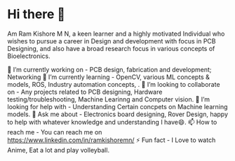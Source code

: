 # Hi there 👋
Am Ram Kishore M N, a keen learner and a highly motivated Individual who wishes to pursue a career in Design and development with focus in PCB Designing, and also have a broad research focus in various concepts of Bioelectronics.

🔭 I’m currently working on - PCB design, fabrication and development; Networking
🌱 I’m currently learning - OpenCV, various ML concepts & models, ROS, Industry automation concepts, .
👯 I’m looking to collaborate on - Any projects related to PCB designing, Hardware testing/troubleshooting, Machine Learinng and Computer vision.
🤔 I’m looking for help with - Understanding Certain concpets on Machine learning models.
💬 Ask me about - Electronics board designing, Rover Design, happy to help with whatever knowledge and understanding I have😄.
📫 How to reach me - You can reach me on https://www.linkedin.com/in/ramkishoremn/ 
⚡ Fun fact - I Love to watch Anime, Eat a lot and play volleyball.
